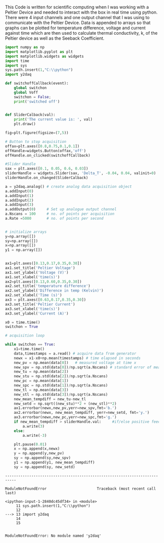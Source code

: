 This Code is written for scientific computing when I was working with a Peltier Device and needed to interact with the box in real time using python. There were 4 input channels and one output channel that I was using to communicate with the Peltier Device. Data is appended to arrays so that graphs can be plotted for temperature difference, voltage and current against time which are then used to calculate thermal conductivity, k, of the Peltier device as well as the Seeback Coefficient. 


```python
import numpy as np 
import matplotlib.pyplot as plt 
import matplotlib.widgets as widgets 
import time 
import sys 
sys.path.insert(1,"C:\\python") 
import y2daq 

def switchoffCallback(event): 
    global switchon 
    global Voff 
    switchon = False; 
    print('switched off') 

     
def SliderCalback(val): 
    print('The current value is: ', val) 
    plt.draw() 

fig=plt.figure(figsize=(7,5))    

# Button to stop acquisition 
offax=plt.axes([0.8,0.75,0.1,0.1]) 
offHandle=widgets.Button(offax,'off') 
offHandle.on_clicked(switchoffCallback)  

#Slider Handle 
sax = plt.axes([0.1, 0.05, 0.6, 0.03]) 
sliderHandle = widgets.Slider(sax, 'Delta_T', -0.04, 0.04, valinit=0) 
sliderHandle.on_changed(SliderCalback) 

a = y2daq.analog() # create analog data acquisition object 
a.addInput(0) 
a.addInput(1) 
a.addInput(2) 
a.addInput(3)  
a.addOutput(0)     # Set up analogue output channel 
a.Nscans = 100     # no. of points per acquisition 
a.Rate =5000       # no. of points per second 

 
# initialize arrays 
y=np.array([]) 
sy=np.array([]) 
x=np.array([]) 
y1 = np.array([]) 

 
ax1=plt.axes([0.13,0.17,0.35,0.30])  
ax1.set_title('Peltier Voltage') 
ax1.set_ylabel('Voltage (V)') 
ax1.set_xlabel('time(s)') 
ax2=plt.axes([0.13,0.60,0.35,0.30])  
ax2.set_title('temperature difference') 
ax2.set_ylabel('Difference in temp (Kelvin)') 
ax2.set_xlabel('Time (s)') 
ax3 = plt.axes([0.63,0.17,0.35,0.30]) 
ax3.set_title('Peltier Current') 
ax3.set_xlabel('time(s)') 
ax3.set_ylabel('Current (A)') 

x0 = time.time() 
switchon = True 

# acquisition loop 

while switchon == True: 
    x1=time.time() 
    data,timestamps = a.read() # acquire data from generator 
    newx = x1-x0+np.mean(timestamps) # time elapsed in seconds 
    new_pv = np.mean(data[0])   # measured voltage at time x 
    new_spv = np.std(data[0])/np.sqrt(a.Nscans) # standard error of mean 
    new_tu = np.mean(data[2]) 
    new_stu = np.std(data[2])/np.sqrt(a.Nscans) 
    new_pc = np.mean(data[1]) 
    new_spc = np.std(data[1])/np.sqrt(a.Nscans) 
    new_tl = np.mean(data[3]) 
    new_stl = np.std(data[3])/np.sqrt(a.Nscans) 
    new_mean_tempdiff = new_tu-new_tl 
    new_setd = np.sqrt((new_stu)**2 + (new_stl)**2) 
    ax1.errorbar(newx,new_pv,yerr=new_spv,fmt='b.') 
    ax2.errorbar(newx, new_mean_tempdiff, yerr=new_setd, fmt='y.') 
    ax3.errorbar(newx,new_pc,yerr=new_spc,fmt='g.') 
    if new_mean_tempdiff > sliderHandle.val:     #if/else positive feedback loop 
        a.write(3) 
    else: 
        a.write(-3) 

    plt.pause(0.01) 
    x = np.append(x,newx)   
    y = np.append(y,new_pv)   
    sy = np.append(sy,new_spv) 
    y1 = np.append(y1, new_mean_tempdiff) 
    sy = np.append(sy, new_setd) 
```


    ---------------------------------------------------------------------------

    ModuleNotFoundError                       Traceback (most recent call last)

    <ipython-input-1-2840dc45df34> in <module>
         11 sys.path.insert(1,"C:\\python")
         12 
    ---> 13 import y2daq
         14 
         15 
    

    ModuleNotFoundError: No module named 'y2daq'



```python

```
